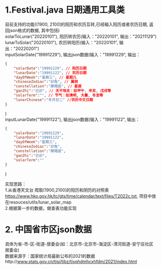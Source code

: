 # 1.Festival.java 日期通用工具类
目前支持的功能((1900, 2100]的阳历和农历互转,已经输入阳历或者农历日期, 返回json格式的数据, 其中包括)<br/>
solarToLunar("20220101"), 阳历转农历(输入："20220101", 输出："20211129")<br/>
lunarToSolar("20220101"), 农历转阳历(输入："20220101", 输出："20220201")<br/>
inputSolarDate("19991229"), 输出json数据(输入："19991229", 输出：
```json
{
    "solarDate":"19991229", // 阳历日期
    "lunarDate":"19991122", // 农历日期
    "dayOfWeek":"星期三", // 星期几
    "chineseZodiac":"卯兔", // 属相
    "constellation":"摩羯座", // 星座
    "ganZhi":"已卯", // 天干地支：如甲午, 辛亥, 戊戌等
    "solarTerm":"", // 节气：如清明, 大暑, 冬至等
    "lunarChinese":"冬月廿二" //农历中文日期 
}
```
)<br/>
inputLunarDate("19991122"), 输出json数据(输入："19991122", 输出：
```json
{
    "solarDate":"19991229",
    "lunarDate":"19991122",
    "dayOfWeek":"星期三",
    "chineseZodiac":"卯兔",
    "constellation":"摩羯座",
    "ganZhi":"已卯",
    "solarTerm":""
}
```
)<br/>

实现思路：<br/>
1.从香港天文台 爬取(1900,2100]的阳历和阴历的对照表 https://www.hko.gov.hk/tc/gts/time/calendar/text/files/T2022c.txt, 项目中放在resouces/utils/lunar_solar_map<br/>
2.根据第一步的数据，做查表功能实现<br/>
# 2. 中国省市区json数据
具体为省-市-区-街道-居委会(如：北京市-北京市-海淀区-清河街道-安宁庄社区居委会)<br/>
数据来源于：国家统计局最新公布的2021的数据http://www.stats.gov.cn/tjsj/tjbz/tjyqhdmhcxhfdm/2021/index.html
